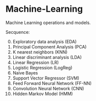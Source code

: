 # Machine-Learning
Machine Learning operations and models.

Secquence:

0. Exploratory data analysis (EDA)
1. Principal Component Analysis (PCA)
2. K nearest neighbors (KNN)
3. Linear discriminant analysis (LDA)
4. Linear Regression (LR)
5. Logistic Regression (LogReg)
6. Naive Bayes
7. Support Vector Regressor (SVM)
8. Feed Forward Neural Network (FF-NN)
9. Convolution Neural Network (CNN)
10. Hidden Markov Model (HMM)
